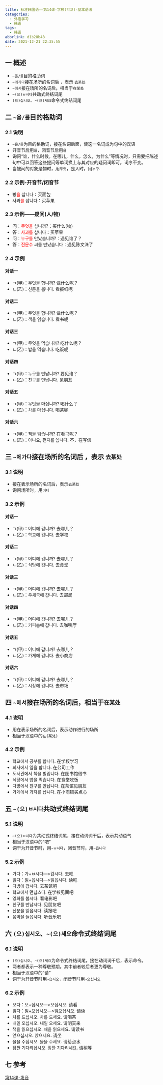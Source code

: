 ```yaml
---
title: 标准韩国语——第14课-学校(학교)-基本语法
categories:
  - 外语学习
  - 韩语
tags:
  - 韩语
abbrlink: d1b28b48
date: 2021-12-21 22:35:55
---
```

## 一 概述

* `~을/를`目的格助词
* `~에가다`接在场所的名词后 ，表示 `去某处`
* `~에서`接在场所的名词后，相当于`在某处`
* `~(으)ㅂ시다`共动式终结词尾
* `(으)십시오`、`~(으)세요`命令式终结词尾

<!--more-->

## 二 `~을/를`目的格助词

### 2.1 说明

* `~을/를`为目的格助词，接在名词后面，使这一名词成为句中的宾语
* 开音节后用`를`，闭音节后用`을`
* 询问“谁，什么时候，在哪儿，什么，怎么，为什么”等情况时，只需要把陈述句中可以回答这些提问等单词换上与其对应的疑问词即可。词序不变。
* 当被问的对象是物时，用`무엇`，是人时，用`누구`.

### 2.2 示例-开音节/闭音节

* 빵<font color=red>을</font> 삽니다：买面包
* 사과<font color=red>를</font> 삽니다：买苹果

### 2.3 示例——疑问(人/物)

* 问：<font color=red>무엇을</font> 삽니까?：买什么(物)
* 答：<font color=red>사과를</font> 삽니다：买苹果
* 问：<font color=red>누구를</font> 만났습니까?：遇见谁了？
* 答：<font color=red>진문수</font> 씨를 만났습니다：遇见陈文洙了

### 2.4 示例

#### 对话一

* ㄱ(甲)：무엇을  합니까? 做什么呢？
* ㄴ(乙)：신문을 봅니다. 看报纸呢

#### 对话二

* ㄱ(甲)：무엇을 합니까? 做什么呢？
* ㄴ(乙)：책을  읽습니다. 看书呢

#### 对话三

* ㄱ(甲)：무엇을  먹습니까? 吃什么呢？
* ㄴ(乙)：밥을 먹습니다. 吃饭呢

#### 对话四

* ㄱ(甲)：누구를 만납니까? 要见谁？
* ㄴ(乙)：친구를 만납니다. 见朋友

#### 对话五

* ㄱ(甲)：무엇을 마십니까? 喝什么？
* ㄴ(乙)：차를 마십니다. 喝茶呢

#### 对话六

* ㄱ(甲)：책을  읽습니까? 在看书呢？
* ㄴ(乙)：아니요,  편지를 씁니다. 不，在写信

## 三 `~에가다`接在场所的名词后 ，表示 `去某处`

### 3.1 说明

* 接在表示场所的名词后，表示`去某处`
* 询问场所时，用`어디`

### 3.2 示例

#### 对话一

* ㄱ(甲)：어디에 갑니까? 去哪儿？
* ㄴ(乙)：학교에  갑니다. 去学校

#### 对话二

* ㄱ(甲)：어디에 갑니까? 去哪儿？
* ㄴ(乙)：식당에  갑니다. 去食堂

#### 对话三

* ㄱ(甲)：어디에 갑니까? 去哪儿？
* ㄴ(乙)：우체국에  갑니다. 去邮局

#### 对话四

* ㄱ(甲)：어디에 갑니까? 去哪儿？
* ㄴ(乙)：커피숍에  갑니다. 去咖啡厅

#### 对话五

* ㄱ(甲)：어디에 갑니까? 去哪儿？
* ㄴ(乙)：가게에  갑니다. 去小商店

#### 对话六

* ㄱ(甲)：어디에 갑니까? 去哪儿？
* ㄴ(乙)：시장에  갑니다. 去市场

## 四 `~에서`接在场所的名词后，相当于`在某处`

### 4.1 说明

* 用在表示场所的名词后，表示动作进行的场所
* 相当于汉语中的`在(某处)`

### 4.2 示例

* 학교에서  공부를  합니다.  在学校学习
* 회사에서  일을  합니다. 在公司工作
* 도서관에서  책을  빌립니다.  在图书馆借书
* 식당에서  밥을  먹습니다.  在食堂吃饭
* 다방에서  친구를  만납니다.  在茶馆见朋友
* 가게에서  과자를 삽니다.  在小商铺买点心

## 五 `~(으)ㅂ시다`共动式终结词尾

### 5.1 说明

*  `~(으)ㅂ시다`为共动式终结词尾，接在动词词干后，表示共动语气
* 相当于汉语中的“吧”
* 词干为开音节时，用`~ㅂ시다`，闭音节时，用`~읍니다`

### 5.2 示例

* 가다：가+ㅂ시다—>갑시다. 去吧
* 읽다：읽+읍시다—>읽읍시다. 读吧
* 다방에  갑시다. 去茶馆吧
* 학교에서 먼닙스다. 在学校见面吧
* 영화를 봅시다. 看电影吧
* 친구를  만납시다. 见朋友吧
* 신분을 읽읍시다.  读报吧
* 음악을  들읍시다.  听音乐吧

## 六 `(으)십시오`、`~(으)세요`命令式终结词尾

### 6.1 说明

* `(으)십시오`、`~(으)세요`为命令式终结词尾，接在动词词干后，表示命令。
* 两者都表示一种尊敬预期，其中前者较后者更为尊敬。
* 相当于汉语中的“请”
* 词干为开音节时用`~습시오`，闭音节时用`~으십시오`

### 6.2  示例

* 보다：보+십시오—>보십시오. 请看
* 읽다：읽+으십시오—>읽으십시오. 请读
* 차를 드십시오.  차를  드세요.  请喝茶
* 내일  오십시오.  내일  오세요. 请明天来
* 책을  읽으십시오.  채을  읽으세요. 请读书
* 앉으십시오.  앉으세요.   请坐
* 물을  주십시오.  물을 주세요.  请给点水
* 잠깐  기다리십시오.  잠깐 기다리세요. 请稍等

## 七 参考


[第14课-发音](https://biz.cli.im/Pcview?name=https%3A%2F%2Fbiz.cli.im%2Ftest%2FAU485317%3Fcoding%3DH57wLT%26qrurl%3Dhttp%253A%252F%252Fqr31.cn%252FH57wLT%26gtype%3D2&time=1)
